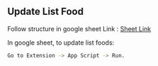 ## Update List Food

Follow structure in google sheet
Link : [Sheet Link](https://docs.google.com/spreadsheets/d/1-tJV2XsvvV64PM8bao2SeczeBqHKZFGn2-mRqD605DM/edit#gid=0)

In google sheet, to update list foods:

```sh
Go to Extension -> App Script -> Run.
```
